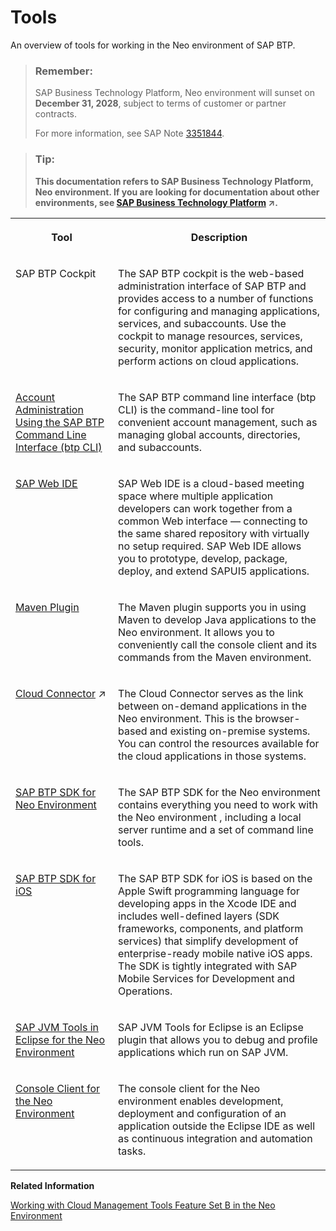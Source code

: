 <!-- loioc47aca1f7daa478399eb983f6d66fd6b -->

# Tools

An overview of tools for working in the Neo environment of SAP BTP.

> ### Remember:  
> SAP Business Technology Platform, Neo environment will sunset on **December 31, 2028**, subject to terms of customer or partner contracts.
> 
> For more information, see SAP Note [3351844](https://me.sap.com/notes/3351844).

> ### Tip:  
> **This documentation refers to SAP Business Technology Platform, Neo environment. If you are looking for documentation about other environments, see [SAP Business Technology Platform](https://help.sap.com/viewer/65de2977205c403bbc107264b8eccf4b/Cloud/en-US/6a2c1ab5a31b4ed9a2ce17a5329e1dd8.html "SAP Business Technology Platform (SAP BTP) is an integrated offering comprised of the following technology portfolios: application development; process automation; integration; data, analytics, and enterprise planning; artificial intelligence. The platform offers users the ability to turn data into business value, compose end-to-end business processes, connect entire IT landscapes, and personalize, build and extend SAP applications. This reduces the overall total cost of ownership maintaining SAP landscapes and third-party software across end-to-end business processes.") :arrow_upper_right:.**


<table>
<tr>
<th valign="top">

Tool

</th>
<th valign="top">

Description

</th>
</tr>
<tr>
<td valign="top">

SAP BTP Cockpit

</td>
<td valign="top">

The SAP BTP cockpit is the web-based administration interface of SAP BTP and provides access to a number of functions for configuring and managing applications, services, and subaccounts. Use the cockpit to manage resources, services, security, monitor application metrics, and perform actions on cloud applications.

</td>
</tr>
<tr>
<td valign="top">

[Account Administration Using the SAP BTP Command Line Interface \(btp CLI\)](../50-administration-and-ops-neo/account-administration-using-the-sap-btp-command-line-interface-btp-cli-7c6df2d.md)

</td>
<td valign="top">

The SAP BTP command line interface \(btp CLI\) is the command-line tool for convenient account management, such as managing global accounts, directories, and subaccounts.

</td>
</tr>
<tr>
<td valign="top">

[SAP Web IDE](sap-web-ide-43ca1e9.md)

</td>
<td valign="top">

SAP Web IDE is a cloud-based meeting space where multiple application developers can work together from a common Web interface — connecting to the same shared repository with virtually no setup required. SAP Web IDE allows you to prototype, develop, package, deploy, and extend SAPUI5 applications.

</td>
</tr>
<tr>
<td valign="top">

[Maven Plugin](maven-plugin-4cbdab6.md)

</td>
<td valign="top">

The Maven plugin supports you in using Maven to develop Java applications to the Neo environment. It allows you to conveniently call the console client and its commands from the Maven environment.

</td>
</tr>
<tr>
<td valign="top">

[Cloud Connector](https://help.sap.com/viewer/b865ed651e414196b39f8922db2122c7/Cloud/en-US/d751d065774e45e1b6bdbfdfd541da13.html "Learn more about the Cloud Connector: features, scenarios and setup.") :arrow_upper_right:

</td>
<td valign="top">

The Cloud Connector serves as the link between on-demand applications in the Neo environment. This is the browser-based and existing on-premise systems. You can control the resources available for the cloud applications in those systems.

</td>
</tr>
<tr>
<td valign="top">

[SAP BTP SDK for Neo Environment](sap-btp-sdk-for-neo-environment-e7f54c2.md)

</td>
<td valign="top">

The SAP BTP SDK for the Neo environment contains everything you need to work with the Neo environment , including a local server runtime and a set of command line tools.

</td>
</tr>
<tr>
<td valign="top">

[SAP BTP SDK for iOS](sap-btp-sdk-for-ios-27e53d6.md)

</td>
<td valign="top">

The SAP BTP SDK for iOS is based on the Apple Swift programming language for developing apps in the Xcode IDE and includes well-defined layers \(SDK frameworks, components, and platform services\) that simplify development of enterprise-ready mobile native iOS apps. The SDK is tightly integrated with SAP Mobile Services for Development and Operations.

</td>
</tr>
<tr>
<td valign="top">

[SAP JVM Tools in Eclipse for the Neo Environment](sap-jvm-tools-in-eclipse-for-the-neo-environment-5be792a.md)

</td>
<td valign="top">

SAP JVM Tools for Eclipse is an Eclipse plugin that allows you to debug and profile applications which run on SAP JVM.

</td>
</tr>
<tr>
<td valign="top">

[Console Client for the Neo Environment](../50-administration-and-ops-neo/console-client-for-the-neo-environment-7613230.md)

</td>
<td valign="top">

The console client for the Neo environment enables development, deployment and configuration of an application outside the Eclipse IDE as well as continuous integration and automation tasks.

</td>
</tr>
</table>

**Related Information**  


[Working with Cloud Management Tools Feature Set B in the Neo Environment](working-with-cloud-management-tools-feature-set-b-in-the-neo-environment-8c963e8.md "Enterprise accounts in SAP BTP that have access to cloud management tools feature set B, can also use the enhanced capabilities offered by feature set B with their subaccounts in the Neo environment.")

